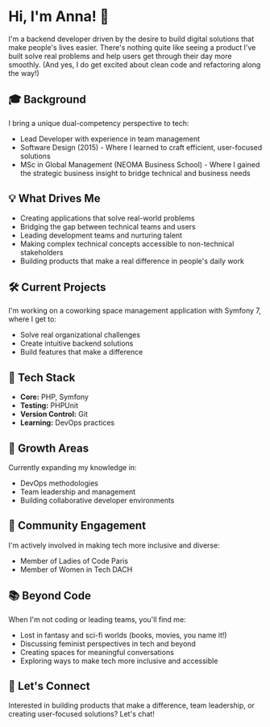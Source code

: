 # Hi, I'm Anna! 👋

I'm a backend developer driven by the desire to build digital solutions that make people's lives easier. There's nothing quite like seeing a product I've built solve real problems and help users get through their day more smoothly. (And yes, I do get excited about clean code and refactoring along the way!)

## 🎓 Background
I bring a unique dual-competency perspective to tech:
- Lead Developer with experience in team management
- Software Design (2015) - Where I learned to craft efficient, user-focused solutions
- MSc in Global Management (NEOMA Business School) - Where I gained the strategic business insight to bridge technical and business needs

## 💡 What Drives Me
- Creating applications that solve real-world problems
- Bridging the gap between technical teams and users
- Leading development teams and nurturing talent
- Making complex technical concepts accessible to non-technical stakeholders
- Building products that make a real difference in people's daily work

## 🛠 Current Projects
I'm working on a coworking space management application with Symfony 7, where I get to:
- Solve real organizational challenges
- Create intuitive backend solutions
- Build features that make a difference

## 🔧 Tech Stack
- **Core:** PHP, Symfony
- **Testing:** PHPUnit
- **Version Control:** Git
- **Learning:** DevOps practices

## 🌱 Growth Areas
Currently expanding my knowledge in:
- DevOps methodologies
- Team leadership and management
- Building collaborative developer environments

## 👥 Community Engagement
I'm actively involved in making tech more inclusive and diverse:
- Member of Ladies of Code Paris
- Member of Women in Tech DACH

## 📚 Beyond Code
When I'm not coding or leading teams, you'll find me:
- Lost in fantasy and sci-fi worlds (books, movies, you name it!)
- Discussing feminist perspectives in tech and beyond
- Creating spaces for meaningful conversations
- Exploring ways to make tech more inclusive and accessible

## 🤝 Let's Connect
Interested in building products that make a difference, team leadership, or creating user-focused solutions? Let's chat!

